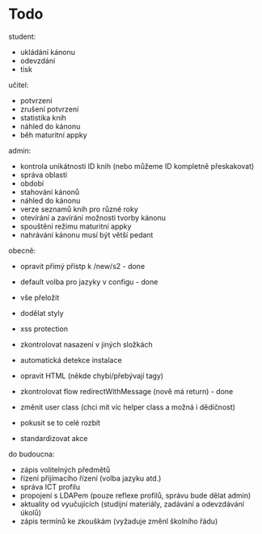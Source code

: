 # Todo

student:
 - ukládání kánonu
 - odevzdání
 - tisk

učitel:
 - potvrzení
 - zrušení potvrzení
 - statistika knih
 - náhled do kánonu
 - běh maturitní appky

admin:
 - kontrola unikátnosti ID knih (nebo můžeme ID kompletně přeskakovat)
 - správa oblastí
 - období
 - stahování kánonů
 - náhled do kánonu
 - verze seznamů knih pro různé roky
 - otevírání a zavírání možnosti tvorby kánonu
 - spouštění režimu maturitní appky
 - nahrávání kánonu musí být větší pedant

obecně:
 - opravit přímý přístp k /new/s2 - done
 - default volba pro jazyky v configu - done
 - vše přeložit
 - dodělat styly
 - xss protection
 - zkontrolovat nasazení v jiných složkách
 - automatická detekce instalace
 - opravit HTML (někde chybí/přebývají tagy)
 - zkontrolovat flow redirectWithMessage (nově má return) - done
 - změnit user class (chci mít víc helper class a možná i dědičnost)
 
 - pokusit se to celé rozbít
 - standardizovat akce

do budoucna:
 - zápis volitelných předmětů
 - řízení přijímacího řízení (volba jazyku atd.)
 - správa ICT profilu
 - propojení s LDAPem (pouze reflexe profilů, správu bude dělat admin)
 - aktuality od vyučujících (studijní materiály, zadávání a odevzdávání úkolů)
 - zápis termínů ke zkouškám (vyžaduje změnl školního řádu)
